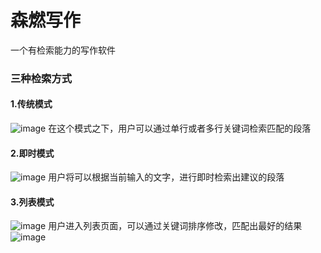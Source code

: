 # 森燃写作
一个有检索能力的写作软件

### 三种检索方式

#### 1.传统模式
![image](https://github.com/1249848166/SRNV/blob/main/检索.jpg)
在这个模式之下，用户可以通过单行或者多行关键词检索匹配的段落

#### 2.即时模式
![image](https://github.com/1249848166/SRNV/blob/main/检索功能.jpg)
用户将可以根据当前输入的文字，进行即时检索出建议的段落

#### 3.列表模式
![image](https://github.com/1249848166/SRNV/blob/main/模式.jpg)
用户进入列表页面，可以通过关键词排序修改，匹配出最好的结果
![image](https://github.com/1249848166/SRNV/blob/main/选择库.jpg)
